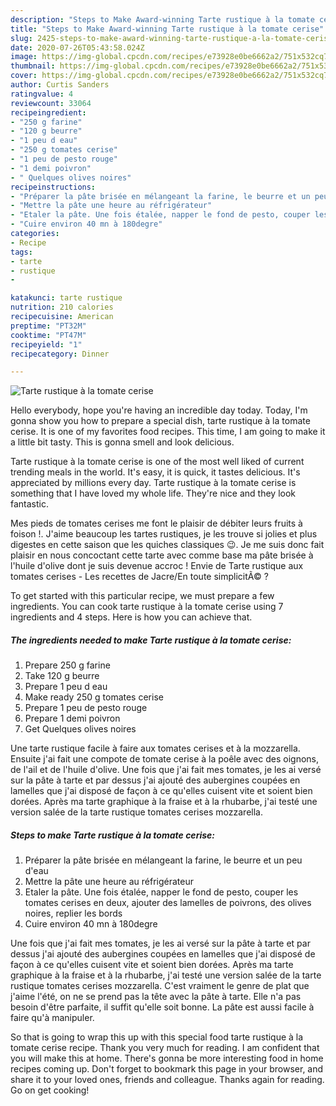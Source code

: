 ```yaml
---
description: "Steps to Make Award-winning Tarte rustique à la tomate cerise"
title: "Steps to Make Award-winning Tarte rustique à la tomate cerise"
slug: 2425-steps-to-make-award-winning-tarte-rustique-a-la-tomate-cerise
date: 2020-07-26T05:43:58.024Z
image: https://img-global.cpcdn.com/recipes/e73928e0be6662a2/751x532cq70/tarte-rustique-a-la-tomate-cerise-photo-principale-de-la-recette.jpg
thumbnail: https://img-global.cpcdn.com/recipes/e73928e0be6662a2/751x532cq70/tarte-rustique-a-la-tomate-cerise-photo-principale-de-la-recette.jpg
cover: https://img-global.cpcdn.com/recipes/e73928e0be6662a2/751x532cq70/tarte-rustique-a-la-tomate-cerise-photo-principale-de-la-recette.jpg
author: Curtis Sanders
ratingvalue: 4
reviewcount: 33064
recipeingredient:
- "250 g farine"
- "120 g beurre"
- "1 peu d eau"
- "250 g tomates cerise"
- "1 peu de pesto rouge"
- "1 demi poivron"
- " Quelques olives noires"
recipeinstructions:
- "Préparer la pâte brisée en mélangeant la farine, le beurre et un peu d&#39;eau"
- "Mettre la pâte une heure au réfrigérateur"
- "Etaler la pâte. Une fois étalée, napper le fond de pesto, couper les tomates cerises en deux, ajouter des lamelles de poivrons, des olives noires, replier les bords"
- "Cuire environ 40 mn à 180degre"
categories:
- Recipe
tags:
- tarte
- rustique
- 

katakunci: tarte rustique  
nutrition: 210 calories
recipecuisine: American
preptime: "PT32M"
cooktime: "PT47M"
recipeyield: "1"
recipecategory: Dinner

---
```



![Tarte rustique à la tomate cerise](https://img-global.cpcdn.com/recipes/e73928e0be6662a2/751x532cq70/tarte-rustique-a-la-tomate-cerise-photo-principale-de-la-recette.jpg)

Hello everybody, hope you're having an incredible day today. Today, I'm gonna show you how to prepare a special dish, tarte rustique à la tomate cerise. It is one of my favorites food recipes. This time, I am going to make it a little bit tasty. This is gonna smell and look delicious.

Tarte rustique à la tomate cerise is one of the most well liked of current trending meals in the world. It's easy, it is quick, it tastes delicious. It's appreciated by millions every day. Tarte rustique à la tomate cerise is something that I have loved my whole life. They're nice and they look fantastic.

Mes pieds de tomates cerises me font le plaisir de débiter leurs fruits à foison !. J&#39;aime beaucoup les tartes rustiques, je les trouve si jolies et plus digestes en cette saison que les quiches classiques 😉. Je me suis donc fait plaisir en nous concoctant cette tarte avec comme base ma pâte brisée à l&#39;huile d&#39;olive dont je suis devenue accroc ! Envie de Tarte rustique aux tomates cerises - Les recettes de Jacre/En toute simplicitÃ© ?


To get started with this particular recipe, we must prepare a few ingredients. You can cook tarte rustique à la tomate cerise using 7 ingredients and 4 steps. Here is how you can achieve that.

<!--inarticleads1-->

##### The ingredients needed to make Tarte rustique à la tomate cerise:

1. Prepare 250 g farine
1. Take 120 g beurre
1. Prepare 1 peu d eau
1. Make ready 250 g tomates cerise
1. Prepare 1 peu de pesto rouge
1. Prepare 1 demi poivron
1. Get  Quelques olives noires


Une tarte rustique facile à faire aux tomates cerises et à la mozzarella. Ensuite j&#39;ai fait une compote de tomate cerise à la poêle avec des oignons, de l&#39;ail et de l&#39;huile d&#39;olive. Une fois que j&#39;ai fait mes tomates, je les ai versé sur la pâte à tarte et par dessus j&#39;ai ajouté des aubergines coupées en lamelles que j&#39;ai disposé de façon à ce qu&#39;elles cuisent vite et soient bien dorées. Après ma tarte graphique à la fraise et à la rhubarbe, j&#39;ai testé une version salée de la tarte rustique tomates cerises mozzarella. 

<!--inarticleads2-->

##### Steps to make Tarte rustique à la tomate cerise:

1. Préparer la pâte brisée en mélangeant la farine, le beurre et un peu d&#39;eau
1. Mettre la pâte une heure au réfrigérateur
1. Etaler la pâte. Une fois étalée, napper le fond de pesto, couper les tomates cerises en deux, ajouter des lamelles de poivrons, des olives noires, replier les bords
1. Cuire environ 40 mn à 180degre


Une fois que j&#39;ai fait mes tomates, je les ai versé sur la pâte à tarte et par dessus j&#39;ai ajouté des aubergines coupées en lamelles que j&#39;ai disposé de façon à ce qu&#39;elles cuisent vite et soient bien dorées. Après ma tarte graphique à la fraise et à la rhubarbe, j&#39;ai testé une version salée de la tarte rustique tomates cerises mozzarella. C&#39;est vraiment le genre de plat que j&#39;aime l&#39;été, on ne se prend pas la tête avec la pâte à tarte. Elle n&#39;a pas besoin d&#39;être parfaite, il suffit qu&#39;elle soit bonne. La pâte est aussi facile à faire qu&#39;à manipuler. 

So that is going to wrap this up with this special food tarte rustique à la tomate cerise recipe. Thank you very much for reading. I am confident that you will make this at home. There's gonna be more interesting food in home recipes coming up. Don't forget to bookmark this page in your browser, and share it to your loved ones, friends and colleague. Thanks again for reading. Go on get cooking!
